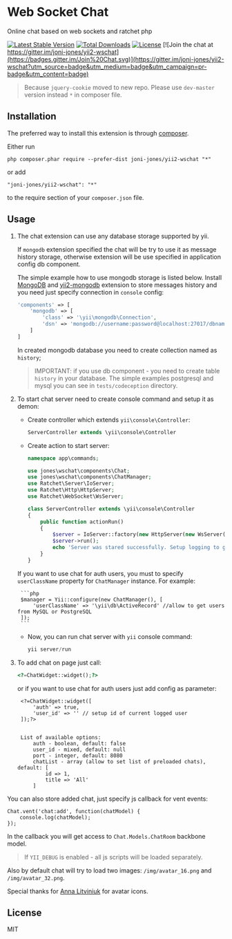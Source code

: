 Web Socket Chat
===============

Online chat based on web sockets and ratchet php

[![Latest Stable Version](https://poser.pugx.org/joni-jones/yii2-wschat/v/stable)](https://packagist.org/packages/joni-jones/yii2-wschat)
[![Total Downloads](https://poser.pugx.org/joni-jones/yii2-wschat/downloads)](https://packagist.org/packages/joni-jones/yii2-wschat)
[![License](https://poser.pugx.org/joni-jones/yii2-wschat/license)](https://packagist.org/packages/joni-jones/yii2-wschat)
[![Join the chat at https://gitter.im/joni-jones/yii2-wschat](https://badges.gitter.im/Join%20Chat.svg)](https://gitter.im/joni-jones/yii2-wschat?utm_source=badge&utm_medium=badge&utm_campaign=pr-badge&utm_content=badge)

> Because `jquery-cookie` moved to new repo. Please use `dev-master` version instead `*` in composer file.

Installation
------------

The preferred way to install this extension is through [composer](http://getcomposer.org/download/).

Either run

```
php composer.phar require --prefer-dist joni-jones/yii2-wschat "*"
```

or add

```
"joni-jones/yii2-wschat": "*"
```

to the require section of your `composer.json` file.

Usage
------------

1. The chat extension can use any database storage supported by yii.
	
	If `mongodb` extension specified the chat will be try to use it as message history storage, otherwise extension
will be use specified in application config db component.
	
	The simple example how to use mongodb storage is listed below.
Install [MongoDB](http://docs.mongodb.org/) and [yii2-mongodb](http://www.yiiframework.com/doc-2.0/ext-mongodb-index.html)
extension to store messages history and you need just specify connection in `console` config:

    ```php
    'components' => [
        'mongodb' => [
            'class' => '\yii\mongodb\Connection',
            'dsn' => 'mongodb://username:password@localhost:27017/dbname'
        ]
    ]
    ```
    In created mongodb database you need to create collection named as `history`;

	> IMPORTANT: if you use db component - you need to create table `history` in your database.
The simple examples postgresql and mysql you can see in `tests/codeception` directory.

2. To start chat server need to create console command and setup it as demon:
    
    - Create controller which extends `yii\console\Controller`:
        
        ```php
        ServerController extends \yii\console\Controller
        ```
        
    - Create action to start server:
    
        ```php
        namespace app\commands;

        use jones\wschat\components\Chat;
        use jones\wschat\components\ChatManager;
        use Ratchet\Server\IoServer;
        use Ratchet\Http\HttpServer;
        use Ratchet\WebSocket\WsServer;
        
        class ServerController extends \yii\console\Controller
        {
            public function actionRun()
            {
                $server = IoServer::factory(new HttpServer(new WsServer(new Chat(new ChatManager()))), 8080);
                $server->run();
                echo 'Server was stared successfully. Setup logging to get more details.'.PHP_EOL;
            }
        }
        ```
        
    If you want to use chat for auth users, you must to specify `userClassName` property for `ChatManager` instance.
    For example:
    
        ```php
        $manager = Yii::configure(new ChatManager(), [
            'userClassName' => '\yii\db\ActiveRecord' //allow to get users from MySQL or PostgreSQL
        ]);
        ```
        
    - Now, you can run chat server with `yii` console command:
    
        ```php
        yii server/run
        ```
        
3. To add chat on page just call:

    ```php
    <?=ChatWidget::widget();?>
    ```
    
    or if you want to use chat for auth users just add config as parameter:
      
        <?=ChatWidget::widget([
            'auth' => true,
            'user_id' => '' // setup id of current logged user
        ]);?>
    
    
        List of available options:
            auth - boolean, default: false
            user_id - mixed, default: null
            port - integer, default: 8080
            chatList - array (allow to set list of preloaded chats), default: [
                id => 1,
                title => 'All'
            ]

You can also store added chat, just specify js callback for vent events:

    Chat.vent('chat:add', function(chatModel) {
        console.log(chatModel);
    });
    
In the callback you will get access to ``Chat.Models.ChatRoom`` backbone model.

> If `YII_DEBUG` is enabled - all js scripts will be loaded separately.

Also by default chat will try to load two images:
`/img/avatar_16.png` and `/img/avatar_32.png`.

Special thanks for [Anna Litviniuk](http://annalit.com/) for avatar icons.

License
----

MIT
